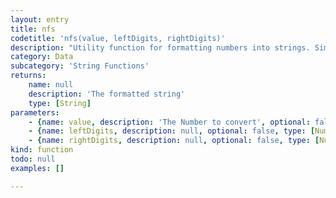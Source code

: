 ```yaml
---
layout: entry
title: nfs
codetitle: 'nfs(value, leftDigits, rightDigits)'
description: "Utility function for formatting numbers into strings. Similar to nf()\nbut leaves a blank space in front of positive numbers so they align\nwith negative numbers in spite of the minus symbol. There are two\nversions, one for formatting floats and one for formatting ints. The\nvalues for the digits, left, and right parameters should always be\npositive integers."
category: Data
subcategory: 'String Functions'
returns:
    name: null
    description: 'The formatted string'
    type: [String]
parameters:
    - {name: value, description: 'The Number to convert', optional: false, type: [Number]}
    - {name: leftDigits, description: null, optional: false, type: [Number]}
    - {name: rightDigits, description: null, optional: false, type: [Number]}
kind: function
todo: null
examples: []

---
```

